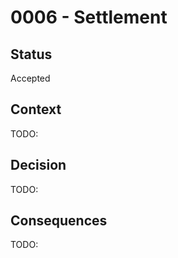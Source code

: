 # 0006 - Settlement

## Status

Accepted

## Context

TODO:

## Decision

TODO:

## Consequences

TODO:

